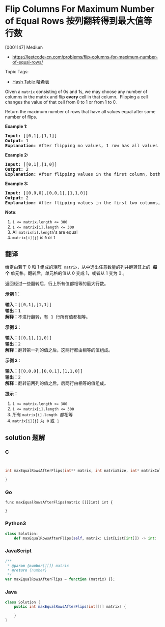 # Flip Columns For Maximum Number of Equal Rows 按列翻转得到最大值等行数

[0001147] Medium

- https://leetcode-cn.com/problems/flip-columns-for-maximum-number-of-equal-rows/

Topic Tags:

- [Hash Table 哈希表](https://leetcode-cn.com/tag/hash-table/)

Given a `matrix` consisting of 0s and 1s, we may choose any number of columns in the matrix and flip **every** cell in that column.  Flipping a cell changes the value of that cell from 0 to 1 or from 1 to 0.

Return the maximum number of rows that have all values equal after some number of flips.

**Example 1:**

<pre><strong>Input: </strong><span id="example-input-1-1">[[0,1],[1,1]]</span>
<strong>Output: </strong><span id="example-output-1">1</span>
<strong>Explanation: </strong>After flipping no values, 1 row has all values equal.
</pre>

**Example 2:**

<pre><strong>Input: </strong><span id="example-input-2-1">[[0,1],[1,0]]</span>
<strong>Output: </strong><span id="example-output-2">2</span>
<strong>Explanation: </strong>After flipping values in the first column, both rows have equal values.
</pre>

**Example 3:**

<pre><strong>Input: </strong><span id="example-input-3-1">[[0,0,0],[0,0,1],[1,1,0]]</span>
<strong>Output: </strong><span id="example-output-3">2</span>
<strong>Explanation: </strong>After flipping values in the first two columns, the last two rows have equal values.
</pre>

**Note:**

1.  `1 <= matrix.length <= 300`
2.  `1 <= matrix[i].length <= 300`
3.  All `matrix[i].length`'s are equal
4.  `matrix[i][j]` is `0` or `1`

## 翻译

给定由若干 0 和 1 组成的矩阵  `matrix`，从中选出任意数量的列并翻转其上的  **每个** 单元格。翻转后，单元格的值从 0 变成 1，或者从 1 变为 0 。

返回经过一些翻转后，行上所有值都相等的最大行数。

**示例 1：**

<pre><strong>输入：</strong>[[0,1],[1,1]]
<strong>输出：</strong>1
<strong>解释：</strong>不进行翻转，有 1 行所有值都相等。
</pre>

**示例 2：**

<pre><strong>输入：</strong>[[0,1],[1,0]]
<strong>输出：</strong>2
<strong>解释：</strong>翻转第一列的值之后，这两行都由相等的值组成。
</pre>

**示例 3：**

<pre><strong>输入：</strong>[[0,0,0],[0,0,1],[1,1,0]]
<strong>输出：</strong>2
<strong>解释：</strong>翻转前两列的值之后，后两行由相等的值组成。</pre>

**提示：**

1.  `1 <= matrix.length <= 300`
2.  `1 <= matrix[i].length <= 300`
3.  所有 `matrix[i].length`  都相等
4.  `matrix[i][j]` 为  `0` 或  `1`

## solution 题解

### C

```c


int maxEqualRowsAfterFlips(int** matrix, int matrixSize, int* matrixColSize){

}
```

### Go

```golang
func maxEqualRowsAfterFlips(matrix [][]int) int {

}
```

### Python3

```python
class Solution:
    def maxEqualRowsAfterFlips(self, matrix: List[List[int]]) -> int:
```

### JavaScript

```javascript
/**
 * @param {number[][]} matrix
 * @return {number}
 */
var maxEqualRowsAfterFlips = function (matrix) {};
```

### Java

```java
class Solution {
    public int maxEqualRowsAfterFlips(int[][] matrix) {

    }
}
```
